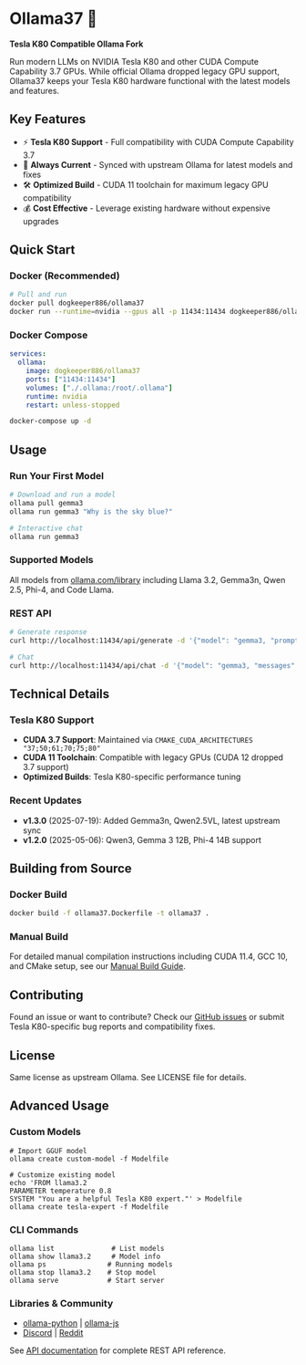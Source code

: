 # Ollama37 🚀

**Tesla K80 Compatible Ollama Fork**

Run modern LLMs on NVIDIA Tesla K80 and other CUDA Compute Capability 3.7 GPUs. While official Ollama dropped legacy GPU support, Ollama37 keeps your Tesla K80 hardware functional with the latest models and features.

## Key Features

- ⚡ **Tesla K80 Support** - Full compatibility with CUDA Compute Capability 3.7
- 🔄 **Always Current** - Synced with upstream Ollama for latest models and fixes  
- 🛠️ **Optimized Build** - CUDA 11 toolchain for maximum legacy GPU compatibility
- 💰 **Cost Effective** - Leverage existing hardware without expensive upgrades

## Quick Start

### Docker (Recommended)
```bash
# Pull and run
docker pull dogkeeper886/ollama37
docker run --runtime=nvidia --gpus all -p 11434:11434 dogkeeper886/ollama37
```

### Docker Compose
```yaml
services:
  ollama:
    image: dogkeeper886/ollama37
    ports: ["11434:11434"]
    volumes: ["./.ollama:/root/.ollama"]
    runtime: nvidia
    restart: unless-stopped
```
```bash
docker-compose up -d
```

## Usage

### Run Your First Model
```bash
# Download and run a model
ollama pull gemma3
ollama run gemma3 "Why is the sky blue?"

# Interactive chat
ollama run gemma3
```

### Supported Models
All models from [ollama.com/library](https://ollama.com/library) including Llama 3.2, Gemma3n, Qwen 2.5, Phi-4, and Code Llama.

### REST API
```bash
# Generate response
curl http://localhost:11434/api/generate -d '{"model": "gemma3, "prompt": "Hello Tesla K80!"}'

# Chat
curl http://localhost:11434/api/chat -d '{"model": "gemma3, "messages": [{"role": "user", "content": "Hello!"}]}'
```

## Technical Details

### Tesla K80 Support
- **CUDA 3.7 Support**: Maintained via `CMAKE_CUDA_ARCHITECTURES "37;50;61;70;75;80"`
- **CUDA 11 Toolchain**: Compatible with legacy GPUs (CUDA 12 dropped 3.7 support)
- **Optimized Builds**: Tesla K80-specific performance tuning

### Recent Updates
- **v1.3.0** (2025-07-19): Added Gemma3n, Qwen2.5VL, latest upstream sync
- **v1.2.0** (2025-05-06): Qwen3, Gemma 3 12B, Phi-4 14B support

## Building from Source

### Docker Build
```bash
docker build -f ollama37.Dockerfile -t ollama37 .
```

### Manual Build
For detailed manual compilation instructions including CUDA 11.4, GCC 10, and CMake setup, see our [Manual Build Guide](docs/manual-build.md).

## Contributing

Found an issue or want to contribute? Check our [GitHub issues](https://github.com/dogkeeper886/ollama37/issues) or submit Tesla K80-specific bug reports and compatibility fixes.

## License

Same license as upstream Ollama. See LICENSE file for details.

## Advanced Usage

### Custom Models
```shell
# Import GGUF model
ollama create custom-model -f Modelfile

# Customize existing model
echo 'FROM llama3.2
PARAMETER temperature 0.8
SYSTEM "You are a helpful Tesla K80 expert."' > Modelfile
ollama create tesla-expert -f Modelfile
```

### CLI Commands
```shell
ollama list              # List models
ollama show llama3.2     # Model info  
ollama ps               # Running models
ollama stop llama3.2    # Stop model
ollama serve            # Start server
```

### Libraries & Community
- [ollama-python](https://github.com/ollama/ollama-python) | [ollama-js](https://github.com/ollama/ollama-js)
- [Discord](https://discord.gg/ollama) | [Reddit](https://reddit.com/r/ollama)

See [API documentation](./docs/api.md) for complete REST API reference.

